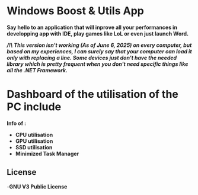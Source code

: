 # Windows Boost & Utils App
**Say hello to an application that will inprove all your performances in developping app with IDE, play games like LoL or even just launch Word.**

***/!\ This version isn't working (As of June 6, 2025) on every computer, but based on my experiences, I can surely say that your computer can load it only with replacing a line. Some devices just don't have the needed library which is pretty frequent when you don't need specific things like all the .NET Framework.***

# Dashboard of the utilisation of the PC include
**Info of :**
- **CPU utilisation**
- **GPU utilisation**
- **SSD utilisation**
- **Minimized Task Manager**

## License
-**GNU V3 Public License**
